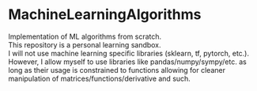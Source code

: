 # MachineLearningAlgorithms
Implementation of ML algorithms from scratch.  
This repository is a personal learning sandbox.  
I will not use machine learning specific libraries (sklearn, tf, pytorch, etc.).  
However, I allow myself to use libraries like pandas/numpy/sympy/etc. as long as their usage is constrained to functions allowing for cleaner manipulation of matrices/functions/derivative and such.
